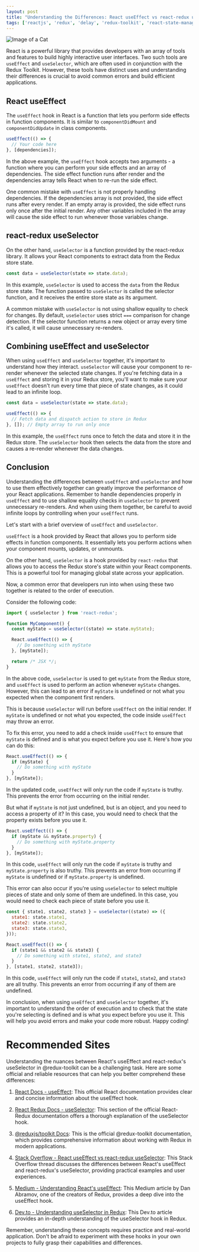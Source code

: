 ```yaml
---
layout: post
title: "Understanding the Differences: React useEffect vs react-redux useSelector in @redux-toolkit"
tags: ['reactjs', 'redux', 'delay', 'redux-toolkit', 'react-state-management']
---
```


![Image of a Cat](http://source.unsplash.com/1600x900/?cat)

React is a powerful library that provides developers with an array of tools and features to build highly interactive user interfaces. Two such tools are `useEffect` and `useSelector`, which are often used in conjunction with the Redux Toolkit. However, these tools have distinct uses and understanding their differences is crucial to avoid common errors and build efficient applications.

## **React useEffect**

The `useEffect` hook in React is a function that lets you perform side effects in function components. It is similar to `componentDidMount` and `componentDidUpdate` in class components. 

```javascript
useEffect(() => {
  // Your code here
}, [dependencies]);
```

In the above example, the `useEffect` hook accepts two arguments - a function where you can perform your side effects and an array of dependencies. The side effect function runs after render and the dependencies array tells React when to re-run the side effect.

One common mistake with `useEffect` is not properly handling dependencies. If the dependencies array is not provided, the side effect runs after every render. If an empty array is provided, the side effect runs only once after the initial render. Any other variables included in the array will cause the side effect to run whenever those variables change.

## **react-redux useSelector**

On the other hand, `useSelector` is a function provided by the react-redux library. It allows your React components to extract data from the Redux store state.

```javascript
const data = useSelector(state => state.data);
```

In this example, `useSelector` is used to access the `data` from the Redux store state. The function passed to `useSelector` is called the selector function, and it receives the entire store state as its argument.

A common mistake with `useSelector` is not using shallow equality to check for changes. By default, `useSelector` uses strict `===` comparison for change detection. If the selector function returns a new object or array every time it's called, it will cause unnecessary re-renders.

## **Combining useEffect and useSelector**

When using `useEffect` and `useSelector` together, it's important to understand how they interact. `useSelector` will cause your component to re-render whenever the selected state changes. If you're fetching data in a `useEffect` and storing it in your Redux store, you'll want to make sure your `useEffect` doesn't run every time that piece of state changes, as it could lead to an infinite loop.

```javascript
const data = useSelector(state => state.data);

useEffect(() => {
  // Fetch data and dispatch action to store in Redux
}, []); // Empty array to run only once
```

In this example, the `useEffect` runs once to fetch the data and store it in the Redux store. The `useSelector` hook then selects the data from the store and causes a re-render whenever the data changes.

## **Conclusion**

Understanding the differences between `useEffect` and `useSelector` and how to use them effectively together can greatly improve the performance of your React applications. Remember to handle dependencies properly in `useEffect` and to use shallow equality checks in `useSelector` to prevent unnecessary re-renders. And when using them together, be careful to avoid infinite loops by controlling when your `useEffect` runs.

Let's start with a brief overview of `useEffect` and `useSelector`. 

`useEffect` is a hook provided by React that allows you to perform side effects in function components. It essentially lets you perform actions when your component mounts, updates, or unmounts. 

On the other hand, `useSelector` is a hook provided by `react-redux` that allows you to access the Redux store's state within your React components. This is a powerful tool for managing global state across your application.

Now, a common error that developers run into when using these two together is related to the order of execution. 

Consider the following code:

```javascript
import { useSelector } from 'react-redux';

function MyComponent() {
  const myState = useSelector((state) => state.myState);

  React.useEffect(() => {
    // Do something with myState
  }, [myState]);

  return /* JSX */;
}
```

In the above code, `useSelector` is used to get `myState` from the Redux store, and `useEffect` is used to perform an action whenever `myState` changes. However, this can lead to an error if `myState` is undefined or not what you expected when the component first renders.

This is because `useSelector` will run before `useEffect` on the initial render. If `myState` is undefined or not what you expected, the code inside `useEffect` may throw an error.

To fix this error, you need to add a check inside `useEffect` to ensure that `myState` is defined and is what you expect before you use it. Here's how you can do this:

```javascript
React.useEffect(() => {
  if (myState) {
    // Do something with myState
  }
}, [myState]);
```

In the updated code, `useEffect` will only run the code if `myState` is truthy. This prevents the error from occurring on the initial render.

But what if `myState` is not just undefined, but is an object, and you need to access a property of it? In this case, you would need to check that the property exists before you use it.

```javascript
React.useEffect(() => {
  if (myState && myState.property) {
    // Do something with myState.property
  }
}, [myState]);
```

In this code, `useEffect` will only run the code if `myState` is truthy and `myState.property` is also truthy. This prevents an error from occurring if `myState` is undefined or if `myState.property` is undefined.

This error can also occur if you're using `useSelector` to select multiple pieces of state and only some of them are undefined. In this case, you would need to check each piece of state before you use it.

```javascript
const { state1, state2, state3 } = useSelector((state) => ({
  state1: state.state1,
  state2: state.state2,
  state3: state.state3,
}));

React.useEffect(() => {
  if (state1 && state2 && state3) {
    // Do something with state1, state2, and state3
  }
}, [state1, state2, state3]);
```

In this code, `useEffect` will only run the code if `state1`, `state2`, and `state3` are all truthy. This prevents an error from occurring if any of them are undefined.

In conclusion, when using `useEffect` and `useSelector` together, it's important to understand the order of execution and to check that the state you're selecting is defined and is what you expect before you use it. This will help you avoid errors and make your code more robust. Happy coding!
# Recommended Sites

Understanding the nuances between React's useEffect and react-redux's useSelector in @redux-toolkit can be a challenging task. Here are some official and reliable resources that can help you better comprehend these differences:

1. [React Docs - useEffect](https://reactjs.org/docs/hooks-effect.html): This official React documentation provides clear and concise information about the useEffect hook.

2. [React Redux Docs - useSelector](https://react-redux.js.org/api/hooks#useselector): This section of the official React-Redux documentation offers a thorough explanation of the useSelector hook.

3. [@reduxjs/toolkit Docs](https://redux-toolkit.js.org/): This is the official @redux-toolkit documentation, which provides comprehensive information about working with Redux in modern applications.

4. [Stack Overflow - React useEffect vs react-redux useSelector](https://stackoverflow.com/questions/62727736/why-use-react-redux-useselector-instead-of-usestate-useeffect): This Stack Overflow thread discusses the differences between React's useEffect and react-redux's useSelector, providing practical examples and user experiences.

5. [Medium - Understanding React's useEffect](https://medium.com/@dan_abramov/making-sense-of-react-hooks-fdbde8803889): This Medium article by Dan Abramov, one of the creators of Redux, provides a deep dive into the useEffect hook.

6. [Dev.to - Understanding useSelector in Redux](https://dev.to/ibrahima92/redux-useselector-and-usedispatch-hooks-explained-4c7m): This Dev.to article provides an in-depth understanding of the useSelector hook in Redux.

Remember, understanding these concepts requires practice and real-world application. Don't be afraid to experiment with these hooks in your own projects to fully grasp their capabilities and differences.